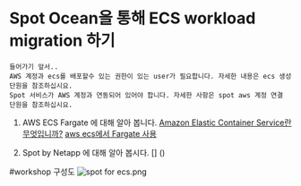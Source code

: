
Spot Ocean을 통해 ECS workload migration 하기
===============================================
```
들어가기 앞서..
AWS 계정과 ecs를 배포할수 있는 권한이 있는 user가 필요합니다. 자세한 내용은 ecs 생성 단원을 참조하십시요.
Spot 서비스가 AWS 계정과 연동되어 있어야 합니다. 자세한 사항은 spot aws 계정 연결 단원을 참조하십시요.
```
1. AWS ECS Fargate 에 대해 알아 봅니다.
[Amazon Elastic Container Service란 무엇입니까?](https://docs.aws.amazon.com/ko_kr/AmazonECS/latest/developerguide/Welcome.html)
[aws ecs에서 Fargate 사용](https://docs.aws.amazon.com/ko_kr/AmazonECS/latest/developerguide/AWS_Fargate.html)

2. Spot by Netapp 에 대해 알아 봅시다.
[] ()



#workshop 구성도
![spot for ecs.png](https://dev.azure.com/sangwon0200/NetApp_KR_Cloud_KB/_git/NetApp_KR_Cloud_KB.wiki?path=/.attachments/spot%20for%20ecs-8b094d9f-1899-4681-9c32-1a8f25c708dc.png)


